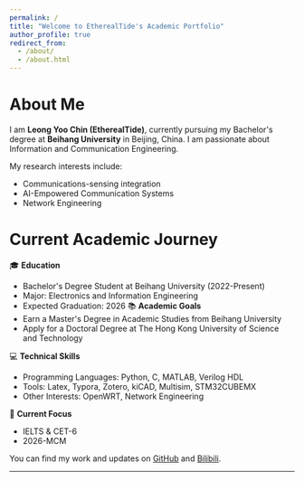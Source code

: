```yaml
---
permalink: /
title: "Welcome to EtherealTide's Academic Portfolio"
author_profile: true
redirect_from: 
  - /about/
  - /about.html
---
```


About Me
======
I am **Leong Yoo Chin (EtherealTide)**, currently pursuing my Bachelor's degree at **Beihang University** in Beijing, China. I am passionate about Information and Communication Engineering.

My research interests include:
- Communications-sensing integration
- AI-Empowered Communication Systems
- Network Engineering

Current Academic Journey
======
🎓 **Education**
- Bachelor's Degree Student at Beihang University (2022-Present)
- Major: Electronics and Information Engineering
- Expected Graduation: 2026
📚 **Academic Goals**
- Earn a Master's Degree in Academic Studies from Beihang University
- Apply for a Doctoral Degree at The Hong Kong University of Science and Technology

💻 **Technical Skills**
- Programming Languages: Python, C, MATLAB, Verilog HDL
- Tools: Latex, Typora, Zotero, kiCAD, Multisim, STM32CUBEMX
- Other Interests: OpenWRT, Network Engineering

🎯 **Current Focus**
- IELTS & CET-6
- 2026-MCM

You can find my work and updates on [GitHub](https://github.com/EtherealTide) and [Bilibili](https://space.bilibili.com/3493132471634790).

---
